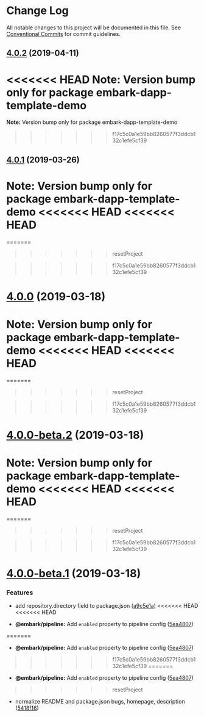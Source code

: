 # Change Log

All notable changes to this project will be documented in this file.
See [Conventional Commits](https://conventionalcommits.org) for commit guidelines.

## [4.0.2](https://github.com/embark-framework/embark/compare/v4.0.1...v4.0.2) (2019-04-11)
<<<<<<< HEAD
**Note:** Version bump only for package embark-dapp-template-demo
=======

**Note:** Version bump only for package embark-dapp-template-demo




>>>>>>> f17c5c0a1e59bb8260577f3ddcb132c1efe5cf39

## [4.0.1](https://github.com/embark-framework/embark/compare/v4.0.0...v4.0.1) (2019-03-26)

**Note:** Version bump only for package embark-dapp-template-demo
<<<<<<< HEAD
<<<<<<< HEAD
=======
=======
>>>>>>> resetProject




>>>>>>> f17c5c0a1e59bb8260577f3ddcb132c1efe5cf39

# [4.0.0](https://github.com/embark-framework/embark/compare/v4.0.0-beta.2...v4.0.0) (2019-03-18)

**Note:** Version bump only for package embark-dapp-template-demo
<<<<<<< HEAD
<<<<<<< HEAD
=======
=======
>>>>>>> resetProject

>>>>>>> f17c5c0a1e59bb8260577f3ddcb132c1efe5cf39




# [4.0.0-beta.2](https://github.com/embark-framework/embark/compare/v4.0.0-beta.1...v4.0.0-beta.2) (2019-03-18)

**Note:** Version bump only for package embark-dapp-template-demo
<<<<<<< HEAD
<<<<<<< HEAD
=======
=======
>>>>>>> resetProject


>>>>>>> f17c5c0a1e59bb8260577f3ddcb132c1efe5cf39



# [4.0.0-beta.1](https://github.com/embark-framework/embark/compare/v4.0.0-beta.0...v4.0.0-beta.1) (2019-03-18)


### Features

* add repository.directory field to package.json ([a9c5e1a](https://github.com/embark-framework/embark/commit/a9c5e1a))
<<<<<<< HEAD
<<<<<<< HEAD

* **@embark/pipeline:** Add `enabled` property to pipeline config ([5ea4807](https://github.com/embark-framework/embark/commit/5ea4807))

=======
* **@embark/pipeline:** Add `enabled` property to pipeline config ([5ea4807](https://github.com/embark-framework/embark/commit/5ea4807))
>>>>>>> f17c5c0a1e59bb8260577f3ddcb132c1efe5cf39
=======
* **@embark/pipeline:** Add `enabled` property to pipeline config ([5ea4807](https://github.com/embark-framework/embark/commit/5ea4807))
>>>>>>> resetProject
* normalize README and package.json bugs, homepage, description ([5418f16](https://github.com/embark-framework/embark/commit/5418f16))
